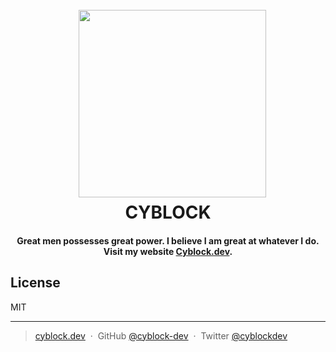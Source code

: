 
<h1 align="center">
  <br>
  <a href="#">
    <img src="https://i.ibb.co/5hYmpnK/White-Modern-Eagles-Cyber-Logo-Template-2.png" height="300px">
  </a>
  <br>
  CYBLOCK
  <br>
</h1>

<h4 align="center">Great men possesses great power. I believe I am great at whatever I do. <br>Visit my website <a href="https://cyblock.dev" target="_blank">Cyblock.dev</a>.</h4>


## License

MIT

---

> [cyblock.dev](https://www.cyblock.dev) &nbsp;&middot;&nbsp;
> GitHub [@cyblock-dev](https://github.com/cyblock-dev) &nbsp;&middot;&nbsp;
> Twitter [@cyblockdev](https://twitter.com/cyblockdev)

